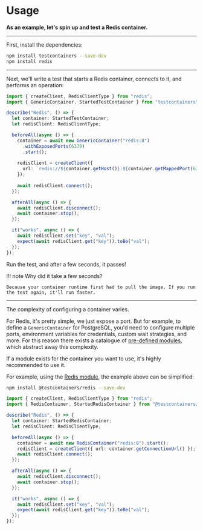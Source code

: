 # Usage

**As an example, let's spin up and test a Redis container.**

---

First, install the dependencies:

```bash
npm install testcontainers --save-dev
npm install redis
```

---

Next, we'll write a test that starts a Redis container, connects to it, and performs an operation:

```ts hl_lines="2 5 9-11 14 22"
import { createClient, RedisClientType } from "redis";
import { GenericContainer, StartedTestContainer } from "testcontainers";

describe("Redis", () => {
  let container: StartedTestContainer;
  let redisClient: RedisClientType;

  beforeAll(async () => {
    container = await new GenericContainer("redis:8")
      .withExposedPorts(6379)
      .start();
    
    redisClient = createClient({ 
      url: `redis://${container.getHost()}:${container.getMappedPort(6379)}` 
    });
    
    await redisClient.connect();
  });

  afterAll(async () => {
    await redisClient.disconnect();
    await container.stop();
  });

  it("works", async () => {
    await redisClient.set("key", "val");
    expect(await redisClient.get("key")).toBe("val");
  });
});
```

Run the test, and after a few seconds, it passes!

!!! note
    Why did it take a few seconds? 
    
    Because your container runtime first had to pull the image. If you run the test again, it'll run faster.

---

The complexity of configuring a container varies. 

For Redis, it's pretty simple, we just expose a port. But for example, to define a `GenericContainer` for PostgreSQL, you'd need to configure multiple ports, environment variables for credentials, custom wait strategies, and more. For this reason there exists a catalogue of [pre-defined modules](https://testcontainers.com/modules/), which abstract away this complexity. 

If a module exists for the container you want to use, it's highly recommended to use it.

For example, using the [Redis module](../modules/redis.md), the example above can be simplified:

```bash
npm install @testcontainers/redis --save-dev
```

```ts hl_lines="2 5 9-10"
import { createClient, RedisClientType } from "redis";
import { RedisContainer, StartedRedisContainer } from "@testcontainers/redis";

describe("Redis", () => {
  let container: StartedRedisContainer;
  let redisClient: RedisClientType;

  beforeAll(async () => {
    container = await new RedisContainer("redis:8").start();
    redisClient = createClient({ url: container.getConnectionUrl() });
    await redisClient.connect();
  });

  afterAll(async () => {
    await redisClient.disconnect();
    await container.stop();
  });

  it("works", async () => {
    await redisClient.set("key", "val");
    expect(await redisClient.get("key")).toBe("val");
  });
});
```
